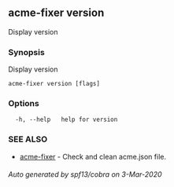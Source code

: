 ## acme-fixer version

Display version

### Synopsis

Display version

```
acme-fixer version [flags]
```

### Options

```
  -h, --help   help for version
```

### SEE ALSO

* [acme-fixer](acme-fixer.md)	 - Check and clean acme.json file.

###### Auto generated by spf13/cobra on 3-Mar-2020
